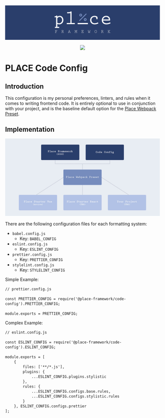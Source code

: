 ![Place Framework Header](https://raw.githubusercontent.com/valespring/place-framework/master/docs/logo-header.gif?sanitize=true)


<p align="center">
<a href="https://www.npmjs.com/package/place-framework" target="_blank">
    <img src="https://img.shields.io/npm/v/@place-framework/code-config?style=flat-square">
</a>
</p>



PLACE Code Config
====

## Introduction

This configuration is my personal preferences, linters, and rules when it comes to writing frontend code. It is entirely optional to use in conjunction with your project, and is the baseline default option for the [Place Webpack Preset](https://www.npmjs.com/package/@place-framework/place-webpack-preset).

## Implementation

![Place Framework Ecosystem Diagram](https://raw.githubusercontent.com/valespring/place-framework/master/docs/ecosystem-diagram.jpg?sanitize=true)

There are the following configuration files for each formatting system:

- `babel.config.js` 
	- Key: `BABEL_CONFIG`
- `eslint.config.js`
	- Key: `ESLINT_CONFIG`
- `prettier.config.js`
	- Key: `PRETTIER_CONFIG`
- `stylelint.config.js`
	- Key: `STYLELINT_CONFIG`

Simple Example:

```
// prettier.config.js

const PRETTIER_CONFIG = require('@place-framework/code-config').PRETTIER_CONFIG;

module.exports = PRETTIER_CONFIG;
```

Complex Example:

```
// eslint.config.js

const ESLINT_CONFIG = require('@place-framework/code-config').ESLINT_CONFIG;

module.exports = [
	{
		files: ['**/*.js'],
		plugins: {
			...ESLINT_CONFIG.plugins.stylistic
		},
		rules: {
			...ESLINT_CONFIG.configs.base.rules,
			...ESLINT_CONFIG.configs.stylistic.rules
		}
	}, ESLINT_CONFIG.configs.prettier
];
```

